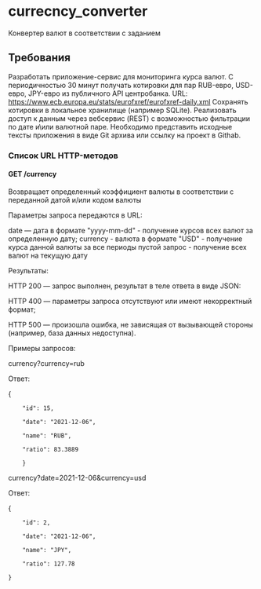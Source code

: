 # currecncy_converter

Конвертер валют в соответствии с заданием

## Требования
Разработать приложение-сервис для мониторинга курса валют.
С периодичностью 30 минут получать котировки для пар RUB-евро, USD-евро, JPY-евро из публичного API центробанка.
URL: https://www.ecb.europa.eu/stats/eurofxref/eurofxref-daily.xml
Сохранять котировки в локальное хранилище (например SQLite).
Реализовать доступ к данным через вебсервис (REST) с возможностью фильтрации по дате и\или валютной паре.
Необходимо представить исходные тексты приложения в виде Git архива или ссылку на проект в Githab.


### Список URL HTTP-методов
#### GET /currency
Возвращает определенный коэффициент валюты в соответствии с переданной датой и/или кодом валюты

Параметры запроса передаются в URL:

date — дата в формате "yyyy-mm-dd" - получение курсов всех валют за определенную дату;
currency - валюта в формате "USD" - получение курса данной валюты за все периоды
пустой запрос - получение всех валют на текущую дату


Результаты:

HTTP 200 — запрос выполнен, результат в теле ответа в виде JSON:

HTTP 400 — параметры запроса отсутствуют или имеют некорректный формат;

HTTP 500 — произошла ошибка, не зависящая от вызывающей стороны (например, база данных недоступна).

Примеры запросов:

currency?currency=rub

Ответ:

{

        "id": 15,
        
        "date": "2021-12-06",
        
        "name": "RUB",
        
        "ratio": 83.3889
        
        }


currency?date=2021-12-06&currency=usd

Ответ:

{

        "id": 2,
        
        "date": "2021-12-06",
        
        "name": "JPY",
        
        "ratio": 127.78
        
    }


